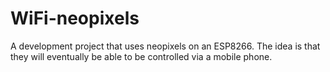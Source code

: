 # WiFi-neopixels
A development project that uses neopixels on an ESP8266. The idea is that they will eventually be able to be controlled via a mobile phone.
